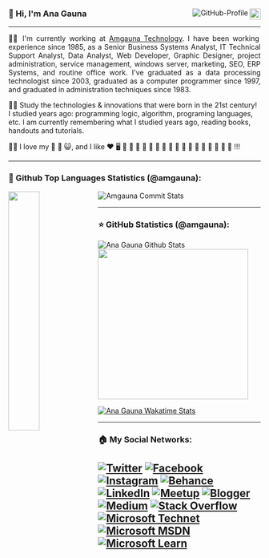 <div>  
<a href="https://github.com/amgauna"><img src="https://img.shields.io/github/followers/amgauna?label=follow&style=social&link=https://www.github.com/amgauna/" height="22" title="Follow me" align="right" alt="GitHub-Followers"></a> <img src="https://komarev.com/ghpvc/?username=amgauna&label=Profile%20views&color=0e75b6&style=flat-square&color=yellow&link=https://www.github.com/amgauna/" title="Profile views" align="right" alt="GitHub-Profile"/> 

### 👩 Hi, I'm Ana Gauna 
---
  
<p align="justify"> 
👩‍💼 I'm currently working at <a href="http://www.amgauna.com.br">Amgauna Technology</a>. I have been working experience since 1985, as a Senior Business Systems Analyst, IT Technical Support Analyst, Data Analyst, Web Developer, Graphic Designer, project administration, service management, windows server, marketing, SEO, ERP Systems, and routine office work. I've graduated as a data processing technologist since 2003, graduated as a computer programmer since 1997, and graduated in administration techniques since 1983.

👩‍🎓 Study the technologies & innovations that were born in the 21st century! I studied years ago: programming logic, algorithm, programing languages, etc. I am currently remembering what I studied years ago, reading books, handouts and tutorials. 
  
👩‍👧 I love my 👧 🐶 😺, and I like ❤️ 🖥️ 🎵 🎦 🎄 🌹 🥞 🍫 🍓 🥤 🍇 🍊 🥓 🍔 🍕 🌭 🍦 🧁 🍰 !!!
 
</p>

  
---
### 🧡 Github Top Languages Statistics (@amgauna):

<img width="35%" align="left" src="https://github-readme-stats.vercel.app/api/top-langs/?username=amgauna&layout=compact&langs_count=10&theme=default&link=https://www.github.com/amgauna/">   
 
![Amgauna Commit Stats](https://github-profile-summary-cards.vercel.app/api/cards/most-commit-language?username=amgauna&theme=default&width="35%"&align="right")  

  
---
### ⭐ GitHub Statistics (@amgauna):
  
![Ana Gauna Github Stats](https://github-readme-stats.vercel.app/api?&username=amgauna&show_icons=true&hide=contribs,prs&cache_seconds=86400&theme=buefy&width="300px"&link=https://www.github.com/amgauna/)<img src="https://github-readme-streak-stats.herokuapp.com/?user=amgauna&hide_border=true&theme=default&link=https://www.github.com/amgauna/" width="300px"> 

[![Ana Gauna Wakatime Stats](https://github-readme-stats.vercel.app/api/wakatime?&username=amgauna&theme=dracula&title=true&border=true)](https://github.com/amgauna/)

  
---
### 🏠 My Social Networks: <br />

<a href="https://www.twitter.com/amgauna/"> ![Twitter](https://img.shields.io/badge/Twitter-%231DA1F2.svg?style=for-the-badge&logo=Twitter&logoColor=white)</a>
<a href="https://www.facebook.com/amgauna/"> ![Facebook](https://img.shields.io/badge/Facebook-%231877F2.svg?style=for-the-badge&logo=Facebook&logoColor=white)</a>
<a href="https://www.instagram.com/amgauna/"> ![Instagram](https://img.shields.io/badge/Instagram-%23E4405F.svg?style=for-the-badge&logo=Instagram&logoColor=white)</a>
<a href="https://www.behance.net/amgauna/"> ![Behance](https://img.shields.io/badge/Behance-1769ff?style=for-the-badge&logo=behance&logoColor=white)</a>
<a href="https://www.linkedin.com/in/amgauna/"> ![LinkedIn](https://img.shields.io/badge/Linkedin-%230077B5.svg?style=for-the-badge&logo=Linkedin&logoColor=white)</a>
<a href="https://www.meetup.com/pt-BR/members/224719753/"> ![Meetup](https://img.shields.io/badge/Meetup-f64363?style=for-the-badge&logo=meetup&logoColor=white)</a>
<a href="https://anagaunatech.blogspot.com"> ![Blogger](https://img.shields.io/badge/Blogger-FF5722?style=for-the-badge&logo=blogger&logoColor=white)</a>
<a href="https://medium.com/@anagauna"> ![Medium](https://img.shields.io/badge/Medium-12100E?style=for-the-badge&logo=medium&logoColor=white)</a>
<a href="https://stackoverflow.com/users/story/13494129/">![Stack Overflow](https://img.shields.io/badge/-Stackoverflow-FE7A16?style=for-the-badge&logo=stack-overflow&logoColor=white)</a>
<a href="https://social.technet.microsoft.com/profile/ana%20gauna/"> ![Microsoft Technet](https://img.shields.io/badge/Microsoft%20Tecnet-0078D4?style=for-the-badge&logo=microsoft&logoColor=white)</a>
<a href="https://social.msdn.microsoft.com/profile/ana%20gauna/?ws=usercard-hover"> ![Microsoft MSDN](https://img.shields.io/badge/Microsoft%20MSDN-0078D4?style=for-the-badge&logo=microsoft&logoColor=white)</a>
<a href="https://docs.microsoft.com/pt-br/users/amgauna/"> ![Microsoft Learn](https://img.shields.io/badge/Microsoft%20Learn-0078D4?style=for-the-badge&logo=microsoft&logoColor=white)</a>
---  
